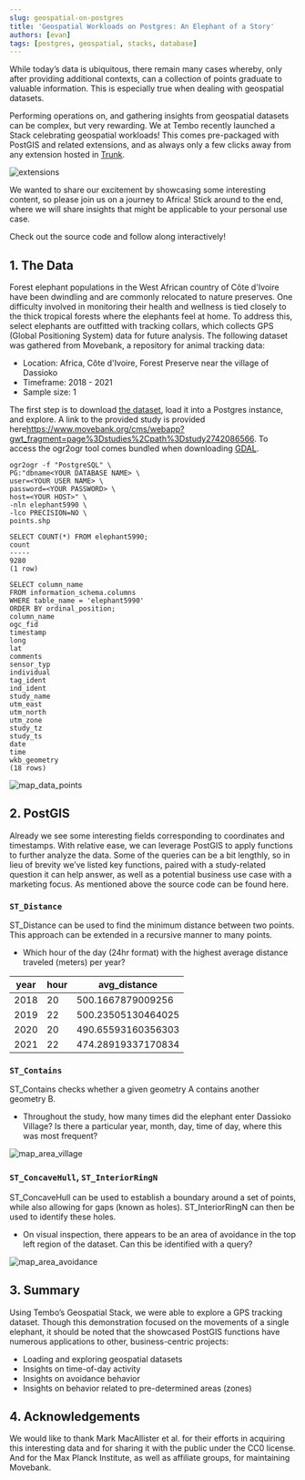 ```yaml
---
slug: geospatial-on-postgres
title: 'Geospatial Workloads on Postgres: An Elephant of a Story'
authors: [evan]
tags: [postgres, geospatial, stacks, database]
---
```


While today’s data is ubiquitous, there remain many cases whereby, only after providing additional contexts, can a collection of points graduate to valuable information. This is especially true when dealing with geospatial datasets.

Performing operations on, and gathering insights from geospatial datasets can be complex, but very rewarding. We at Tembo recently launched a Stack celebrating geospatial workloads! This comes pre-packaged with PostGIS and related extensions, and as always only a few clicks away from any extension hosted in [Trunk](https://pgt.dev).

![extensions](./extensions.png 'extensions')

We wanted to share our excitement by showcasing some interesting content, so please join us on a journey to Africa! Stick around to the end, where we will share insights that might be applicable to your personal use case.

Check out the source code and follow along interactively!

## 1. The Data

Forest elephant populations in the West African country of Côte d'Ivoire have been dwindling and are commonly relocated to nature preserves. One difficulty involved in monitoring their health and wellness is tied closely to the thick tropical forests where the elephants feel at home. To address this, select elephants are outfitted with tracking collars, which collects GPS (Global Positioning System) data for future analysis. The following dataset was gathered from Movebank, a repository for animal tracking data:

- Location: Africa, Côte d'Ivoire, Forest Preserve near the village of Dassioko
- Timeframe: 2018 - 2021
- Sample size: 1

The first step is to download [the dataset](https://www.movebank.org/cms/webapp?gwt_fragment=page%3Dstudies%2Cpath%3Dstudy2742086566), load it into a Postgres instance, and explore. A link to the provided study is provided here<https://www.movebank.org/cms/webapp?gwt_fragment=page%3Dstudies%2Cpath%3Dstudy2742086566>. To access the ogr2ogr tool comes bundled when downloading [GDAL](https://gdal.org/index.html).

```
ogr2ogr -f "PostgreSQL" \
PG:"dbname<YOUR DATABASE NAME> \
user=<YOUR USER NAME> \
password=<YOUR PASSWORD> \
host=<YOUR HOST>" \
-nln elephant5990 \
-lco PRECISION=NO \
points.shp 
```

```
SELECT COUNT(*) FROM elephant5990;
count
-----
9280
(1 row)
```

```
SELECT column_name
FROM information_schema.columns
WHERE table_name = 'elephant5990'
ORDER BY ordinal_position;
column_name
ogc_fid
timestamp
long
lat
comments
sensor_typ
individual
tag_ident
ind_ident
study_name
utm_east
utm_north
utm_zone
study_tz
study_ts
date
time
wkb_geometry
(18 rows)
```
![map_data_points](./map_data_points.png 'map_data_points')

## 2. PostGIS

Already we see some interesting fields corresponding to coordinates and timestamps. With relative ease, we can leverage PostGIS to apply functions to further analyze the data. Some of the queries can be a bit lengthly, so in lieu of brevity we’ve listed key functions, paired with a study-related question it can help answer, as well as a potential business use case with a marketing focus. As mentioned above the source code can be found here<PATH TO SOURCE CODE REPO>.

### `ST_Distance`

ST_Distance can be used to find the minimum distance between two points. This approach can be extended in a recursive manner to many points.

- Which hour of the day (24hr format) with the highest average distance traveled (meters) per year?

| year | hour |       avg_distance        |
|------|------|---------------------------|
| 2018 |  20  | 500.1667879009256         |
| 2019 |  22  | 500.23505130464025        |
| 2020 |  20  | 490.65593160356303        |
| 2021 |  22  | 474.28919337170834        |

### `ST_Contains`

ST_Contains checks whether a given geometry A contains another geometry B.

- Throughout the study, how many times did the elephant enter Dassioko Village? Is there a particular year, month, day, time of day, where this was most frequent?

![map_area_village](./map_area_village.png 'map_area_village')

### `ST_ConcaveHull`, `ST_InteriorRingN`

ST_ConcaveHull can be used to establish a boundary around a set of points, while also allowing for gaps (known as holes). ST_InteriorRingN can then be used to identify these holes.

- On visual inspection, there appears to be an area of avoidance in the top left region of the dataset. Can this be identified with a query?

![map_area_avoidance](./map_area_avoidance.png 'map_area_avoidance')


## 3. Summary
Using Tembo’s Geospatial Stack, we were able to explore a GPS tracking dataset. Though this demonstration focused on the movements of a single elephant, it should be noted that the showcased PostGIS functions have numerous applications to other, business-centric projects:
- Loading and exploring geospatial datasets
- Insights on time-of-day activity
- Insights on avoidance behavior
- Insights on behavior related to pre-determined areas (zones)


## 4. Acknowledgements
We would like to thank Mark MacAllister et al. for their efforts in acquiring this interesting data and for sharing it with the public under the CC0 license. And for the Max Planck Institute, as well as affiliate groups, for maintaining Movebank.

